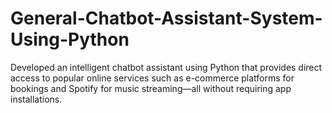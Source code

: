 # General-Chatbot-Assistant-System-Using-Python
Developed an intelligent chatbot assistant using Python that provides direct access to popular online services such as e-commerce platforms for bookings and Spotify for music streaming—all without requiring app installations. 
